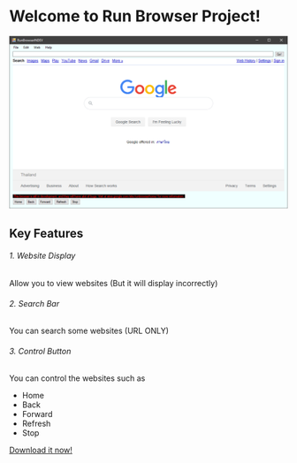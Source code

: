 # Welcome to Run Browser Project!
![google.com in run browser](/image/imgpreview1.png)
## Key Features
###### 1. Website Display
Allow you to view websites (But it will display incorrectly)
###### 2. Search Bar
You can search some websites (URL ONLY)
###### 3. Control Button
You can control the websites such as
- Home
- Back
- Forward
- Refresh
- Stop

[Download it now!](https://github.com/achia70/Run-Browser-Project/releases)
